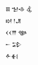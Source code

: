 <div class='block'>
<div class='line'>𒐋 𒈠𒈾 𒆬</div>
<div class='line'>𒊭 𒁹𒂗</div>
<div class='line'>𒌋𒌋𒐈 𒀲</div>
<div class='line'>𒀸 𒁉</div>
<div class='line'>𒅆𒈬</div>
</div>